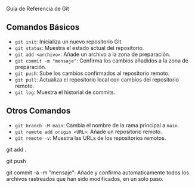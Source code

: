  Guía de Referencia de Git
## Comandos Básicos
- `git init`: Inicializa un nuevo repositorio Git.
- `git status`: Muestra el estado actual del repositorio.
- `git add <archivo>`: Añade un archivo a la zona de preparación.
- `git commit -m "mensaje"`: Confirma los cambios añadidos a la zona de
preparación.
- `git push`: Sube los cambios confirmados al repositorio remoto.
- `git pull`: Actualiza el repositorio local con cambios del
repositorio remoto.
- `git log`: Muestra el historial de commits.
## Otros Comandos
- `git branch -M main`: Cambia el nombre de la rama principal a `main`.
- `git remote add origin <URL>`: Añade un repositorio remoto.
- `git remote -v`: Muestra las URLs de los repositorios remotos.

git add .

git push

git commit -a -m "mensaje": Añade y confirma automaticamente todos los archivos rastreados que han sido modificados, en un solo paso.
